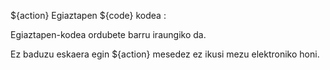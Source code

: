 ${action} Egiaztapen ${code} kodea :

Egiaztapen-kodea ordubete barru iraungiko da.

Ez baduzu eskaera egin ${action} mesedez ez ikusi mezu elektroniko honi.
